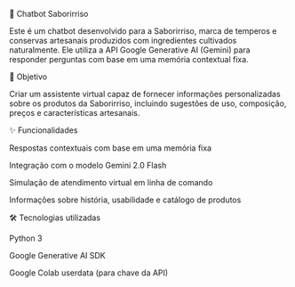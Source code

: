 🤖 Chatbot Saborirriso

Este é um chatbot desenvolvido para a Saborirriso, marca de temperos e conservas artesanais produzidos com ingredientes cultivados naturalmente. Ele utiliza a API Google Generative AI (Gemini) para responder perguntas com base em uma memória contextual fixa.

🧠 Objetivo

Criar um assistente virtual capaz de fornecer informações personalizadas sobre os produtos da Saborirriso, incluindo sugestões de uso, composição, preços e características artesanais.

✨ Funcionalidades

Respostas contextuais com base em uma memória fixa

Integração com o modelo Gemini 2.0 Flash

Simulação de atendimento virtual em linha de comando

Informações sobre história, usabilidade e catálogo de produtos

🛠️ Tecnologias utilizadas

Python 3

Google Generative AI SDK

Google Colab userdata (para chave da API)
